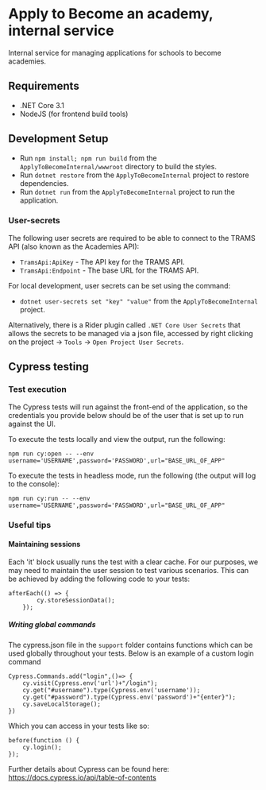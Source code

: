 # Apply to Become an academy, internal service
Internal service for managing applications for schools to become academies.

## Requirements
- .NET Core 3.1
- NodeJS (for frontend build tools)

## Development Setup

- Run `npm install; npm run build` from the `ApplyToBecomeInternal/wwwroot` directory to build the styles.
- Run `dotnet restore` from the `ApplyToBecomeInternal` project to restore dependencies.
- Run `dotnet run` from the `ApplyToBecomeInternal` project to run the application.

### User-secrets
The following user secrets are required to be able to connect to the TRAMS API (also known as the Academies API):

- `TramsApi:ApiKey` - The API key for the TRAMS API.
- `TramsApi:Endpoint` - The base URL for the TRAMS API.

For local development, user secrets can be set using the command:
- `dotnet user-secrets set "key" "value"` from the `ApplyToBecomeInternal` project.

Alternatively, there is a Rider plugin called `.NET Core User Secrets` that allows the secrets to be managed via a json file, accessed by right clicking on the project -> `Tools` -> `Open Project User Secrets`.

## Cypress testing

### Test execution
The Cypress tests will run against the front-end of the application, so the credentials you provide below should be of the user that is set up to run against the UI.

To execute the tests locally and view the output, run the following:

```
npm run cy:open -- --env username='USERNAME',password='PASSWORD',url="BASE_URL_OF_APP"
```

To execute the tests in headless mode, run the following (the output will log to the console):

```
npm run cy:run -- --env username='USERNAME',password='PASSWORD',url="BASE_URL_OF_APP"
```

### Useful tips

#### Maintaining sessions
Each 'it' block usually runs the test with a clear cache. For our purposes, we may need to maintain the user session to test various scenarios. This can be achieved by adding the following code to your tests:

```
afterEach(() => {
		cy.storeSessionData();
	});
```

##### Writing global commands
The cypress.json file in the `support` folder contains functions which can be used globally throughout your tests. Below is an example of a custom login command

```
Cypress.Commands.add("login",()=> {
	cy.visit(Cypress.env('url')+"/login");
	cy.get("#username").type(Cypress.env('username'));
	cy.get("#password").type(Cypress.env('password')+"{enter}");
	cy.saveLocalStorage();
})

```

Which you can access in your tests like so:

```
before(function () {
	cy.login();
});
```

Further details about Cypress can be found here: https://docs.cypress.io/api/table-of-contents